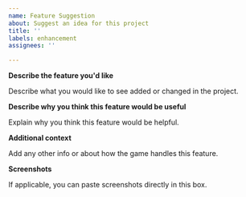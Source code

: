 ```yaml
---
name: Feature Suggestion
about: Suggest an idea for this project
title: ''
labels: enhancement
assignees: ''

---
```


**Describe the feature you'd like**

Describe what you would like to see added or changed in the project.

**Describe why you think this feature would be useful**

Explain why you think this feature would be helpful.

**Additional context**

Add any other info or about how the game handles this feature.

**Screenshots**

If applicable, you can paste screenshots directly in this box.
